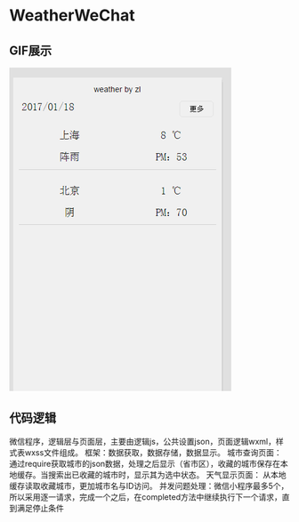 # WeatherWeChat
## GIF展示
![Image](https://github.com/luckylukezl/WeatherWeChat/blob/master/gif/show.gif)
## 代码逻辑
微信程序，逻辑层与页面层，主要由逻辑js，公共设置json，页面逻辑wxml，样式表wxss文件组成。
框架：数据获取，数据存储，数据显示。
城市查询页面：
通过require获取城市的json数据，处理之后显示（省市区），收藏的城市保存在本地缓存。当搜索出已收藏的城市时，显示其为选中状态。
天气显示页面：
从本地缓存读取收藏城市，更加城市名与ID访问。
并发问题处理：微信小程序最多5个，所以采用逐一请求，完成一个之后，在completed方法中继续执行下一个请求，直到满足停止条件
